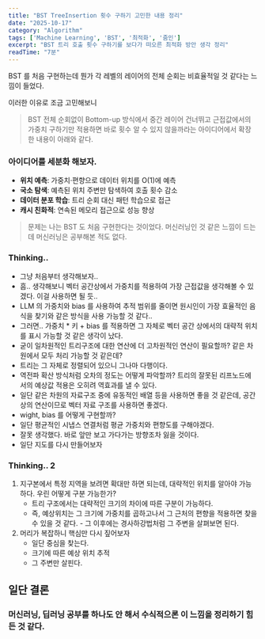```yaml
---
title: "BST TreeInsertion 횟수 구하기 고민한 내용 정리"
date: "2025-10-17"
category: "Algorithm"
tags: ['Machine Learning', 'BST', '최적화', '줌인']
excerpt: "BST 트리 호출 횟수 구하기를 보다가 떠오른 최적화 방안 생각 정리"
readTime: "7분"
---
```


BST 를 처음 구현하는데 뭔가 각 레벨의 레이어의 전체 순회는 비효율적일 것 같다는 느낌이 들었다.

이러한 이유로 조금 고민해보니 
>BST 전체 순회없이 Bottom-up 방식에서 중간 레이어 건너뛰고 근접값에서의 가중치 구하기만 적용하면 바로 횟수 알 수 있지 않을까라는 아이디어에서 확장한 내용이 아래와 같다.

### 아이디어를 세분화 해보자.
- **위치 예측**: 가중치·편향으로 데이터 위치를 O(1)에 예측
- **국소 탐색**: 예측된 위치 주변만 탐색하여 호출 횟수 감소
- **데이터 분포 학습**: 트리 순회 대신 패턴 학습으로 접근
- **캐시 친화적**: 연속된 메모리 접근으로 성능 향상

> 문제는 나는 BST 도 처음 구현한다는 것이었다. 머신러닝인 것 같은 느낌이 드는데 머신러닝은 공부해본 적도 없다. 
### Thinking..
- 그냥 처음부터 생각해보자..
- 흠.. 생각해보니 벡터 공간상에서 가중치를 적용하여 가장 근접값을 생각해볼 수 있겠다. 이걸 사용하면 될 듯..
- LLM 의 가중치와 bias 를 사용하여 추적 범위를 줄이면 원시인이 가장 효율적인 음식을 찾기와 같은 방식을 사용 가능할 것 같다..
- 그러면.. 가중치 * 키 + bias 를 적용하면 그 자체로 벡터 공간 상에서의 대략적 위치를 표시 가능할 것 같은 생각이 났다.
- 굳이 일차원적인 트리구조에 대한 연산에 더 고차원적인 연산이 필요할까? 같은 차원에서 모두 처리 가능할 것 같은데?
- 트리는 그 자체로 정렬되어 있으니 그나마 다행이다.
- 역전파 확산 방식처럼 오차의 정도는 어떻게 파악할까? 트리의 잘못된 리프노드에서의 예상값 적용은 오히려 역효과를 낼 수 있다.
- 일단 같은 차원의 자료구조 중에 유동적인 배열 등을 사용하면 좋을 것 같은데, 공간 상의 연산이므로 벡터 자료 구조를 사용하면 좋겠다. 
- wight, bias 를 어떻게 구현할까?
- 일단 평균적인 시냅스 연결처럼 평균 가중치와 편향도를 구해야겠다.
- 잘못 생각했다. 바로 앞만 보고 가다가는 방향조차 잃을 것이다.
- 일단 지도를 다시 만들어보자
### Thinking.. 2
1. 지구본에서 특정 지역을 보려면 확대만 하면 되는데, 대략적인 위치를 알아야 가능하다. 우린 어떻게 구분 가능한가?
    - 트리 구조에서는 대략적인 크기의 차이에 따른 구분이 가능하다.
    - 즉, 예상위치는 그 크기에 가중치를 곱하고나서 그 근처의 편향을 적용하면 찾을 수 있을 것 같다. - 그 이후에는 경사하강법처럼 그 주변을 살펴보면 된다.
2. 머리가 복잡하니 핵심만 다시 짚어보자 
    - 일단 중심을 찾는다.
    - 크기에 따른 예상 위치 추적
    - 그 주변만 살핀다.

## 일단 결론
###  머신러닝, 딥러닝 공부를 하나도 안 해서 수식적으론 이 느낌을 정리하기 힘든 것 같다. 
